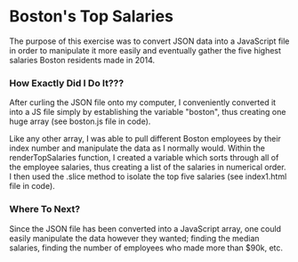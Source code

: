 # Boston's Top Salaries

The purpose of this exercise was to convert JSON data into a JavaScript file in order to manipulate it more easily and eventually gather the five highest salaries Boston residents made in 2014.

### How Exactly Did I Do It???

After curling the JSON file onto my computer, I conveniently converted it into a JS file simply by establishing the variable "boston", thus creating one huge array (see boston.js file in code).

Like any other array, I was able to pull different Boston employees by their index number and manipulate the data as I normally would. Within the renderTopSalaries function, I created a variable which sorts through all of the employee salaries, thus creating a list of the salaries in numerical order. I then used the .slice method to isolate the top five salaries (see index1.html file in code).

### Where To Next?

Since the JSON file has been converted into a JavaScript array, one could easily manipulate the data however they wanted; finding the median salaries, finding the number of employees who made more than $90k, etc. 
